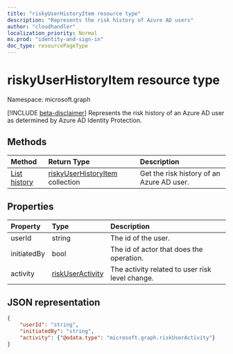```yaml
---
title: "riskyUserHistoryItem resource type"
description: "Represents the risk history of Azure AD users"
author: "cloudhandler"
localization_priority: Normal
ms.prod: "identity-and-sign-in"
doc_type: resourcePageType
---
```


# riskyUserHistoryItem resource type

Namespace: microsoft.graph

[!INCLUDE [beta-disclaimer](../../includes/beta-disclaimer.md)]
Represents the risk history of an Azure AD user as determined by Azure AD Identity Protection. 

## Methods

| Method   | Return Type|Description|
|:---------------|:--------|:----------|
|[List history](../api/riskyuser-list-history.md) | [riskyUserHistoryItem](riskyuserhistoryitem.md) collection|Get the risk history of an Azure AD user.|


## Properties

| Property       | Type    | Description |
|:---------------|:--------|:------------|
| userId         | string  | The id of the user. |
| initiatedBy    | bool    | The id of actor that does the operation. |
| activity       | [riskUserActivity](riskuseractivity.md)| The activity related to user risk level change. | 

## JSON representation

<!-- {
  "blockType": "resource",
  "optionalProperties": [ ],
  "@odata.type": "microsoft.graph.riskyUserHistoryItem",
  "baseType": "microsoft.graph.riskyUser"
}-->

```json
{
    "userId": "string",
    "initiatedBy": "string",
    "activity": {"@odata.type": "microsoft.graph.riskUserActivity"}
}
```


<!--
{
  "type": "#page.annotation",
  "description": "riskyUserHistoryItem resource type",
  "keywords": "",
  "section": "documentation",
  "tocPath": "",
  "suppressions": [
   
  ]
}
-->


